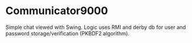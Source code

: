# Communicator9000
Simple chat viewed with Swing. Logic uses RMI and derby db for user and password storage/verification (PKBDF2 algorithm).
